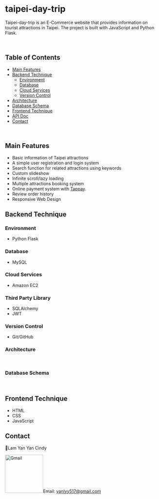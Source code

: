 # taipei-day-trip

Taipei-day-trip is an E-Commerce website that provides information on tourist attractions in Taipei.
The project is built with JavaScript and Python Flask.

<br/>

## Table of Contents

- [Main Features](#main-features)
- [Backend Technique](#backend-technique)
  - [Environment](#environment)
  - [Database](#database)
  - [Cloud Services](#cloud-services)
  - [Version Control](#version-control)
- [Architecture](#architecture)
- [Database Schema](#database-schema)
- [Frontend Technique](#frontend-technique)
- [API Doc](#api-doc)
- [Contact](#contact)

<br/>

## Main Features

- Basic information of Taipei attractions
- A simple user registration and login system
- Search function for related attractions using keywords
- Custom slideshow
- Infinite scroll/lazy loading
- Multiple attractions booking system
- Online payment system with [Tappay](https://github.com/TapPay).
- Review order history
- Responsive Web Design

## Backend Technique

### Environment

- Python Flask

### Database

- MySQL

### Cloud Services

- Amazon EC2

### Third Party Library

- SQLAlchemy
- JWT

### Version Control

- Git/GitHub

### Architecture

<br/>

### Database Schema

<br/>

## Frontend Technique

- HTML
- CSS
- JavaScript

## Contact

👩Lam Yan Yan Cindy
<br/>

<img src="https://edent.github.io/SuperTinyIcons/images/svg/gmail.svg" width="125" title="Gmail" />Email: yanlyy517@gmail.com
